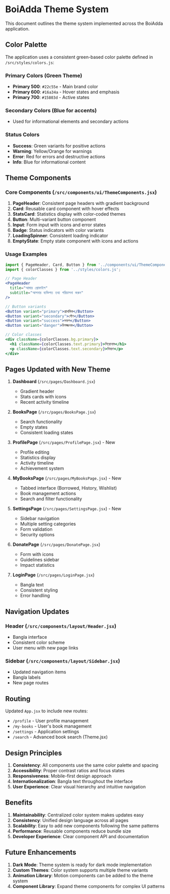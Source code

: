 # BoiAdda Theme System

This document outlines the theme system implemented across the BoiAdda application.

## Color Palette

The application uses a consistent green-based color palette defined in `/src/styles/colors.js`:

### Primary Colors (Green Theme)
- **Primary 500**: `#22c55e` - Main brand color
- **Primary 600**: `#16a34a` - Hover states and emphasis
- **Primary 700**: `#15803d` - Active states

### Secondary Colors (Blue for accents)
- Used for informational elements and secondary actions

### Status Colors
- **Success**: Green variants for positive actions
- **Warning**: Yellow/Orange for warnings
- **Error**: Red for errors and destructive actions
- **Info**: Blue for informational content

## Theme Components

### Core Components (`/src/components/ui/ThemeComponents.jsx`)

1. **PageHeader**: Consistent page headers with gradient background
2. **Card**: Reusable card component with hover effects
3. **StatsCard**: Statistics display with color-coded themes
4. **Button**: Multi-variant button component
5. **Input**: Form input with icons and error states
6. **Badge**: Status indicators with color variants
7. **LoadingSpinner**: Consistent loading indicator
8. **EmptyState**: Empty state component with icons and actions

### Usage Examples

```jsx
import { PageHeader, Card, Button } from '../components/ui/ThemeComponents.jsx';
import { colorClasses } from '../styles/colors.js';

// Page Header
<PageHeader
  title="আমার প্রোফাইল"
  subtitle="আপনার ব্যক্তিগত তথ্য পরিচালনা করুন"
/>

// Button variants
<Button variant="primary">প্রাথমিক</Button>
<Button variant="secondary">গৌণ</Button>
<Button variant="success">সফল</Button>
<Button variant="danger">বিপজ্জনক</Button>

// Color classes
<div className={colorClasses.bg.primary}>
  <h1 className={colorClasses.text.primary}>শিরোনাম</h1>
  <p className={colorClasses.text.secondary}>বিবরণ</p>
</div>
```

## Pages Updated with New Theme

1. **Dashboard** (`/src/pages/Dashboard.jsx`)
   - Gradient header
   - Stats cards with icons
   - Recent activity timeline

2. **BooksPage** (`/src/pages/BooksPage.jsx`)
   - Search functionality
   - Empty states
   - Consistent loading states

3. **ProfilePage** (`/src/pages/ProfilePage.jsx`) - New
   - Profile editing
   - Statistics display
   - Activity timeline
   - Achievement system

4. **MyBooksPage** (`/src/pages/MyBooksPage.jsx`) - New
   - Tabbed interface (Borrowed, History, Wishlist)
   - Book management actions
   - Search and filter functionality

5. **SettingsPage** (`/src/pages/SettingsPage.jsx`) - New
   - Sidebar navigation
   - Multiple setting categories
   - Form validation
   - Security options

6. **DonatePage** (`/src/pages/DonatePage.jsx`)
   - Form with icons
   - Guidelines sidebar
   - Impact statistics

7. **LoginPage** (`/src/pages/LoginPage.jsx`)
   - Bangla text
   - Consistent styling
   - Error handling

## Navigation Updates

### Header (`/src/components/layout/Header.jsx`)
- Bangla interface
- Consistent color scheme
- User menu with new page links

### Sidebar (`/src/components/layout/Sidebar.jsx`)
- Updated navigation items
- Bangla labels
- New page routes

## Routing

Updated `App.jsx` to include new routes:
- `/profile` - User profile management
- `/my-books` - User's book management
- `/settings` - Application settings
- `/search` - Advanced book search (Theme.jsx)

## Design Principles

1. **Consistency**: All components use the same color palette and spacing
2. **Accessibility**: Proper contrast ratios and focus states
3. **Responsiveness**: Mobile-first design approach
4. **Internationalization**: Bangla text throughout the interface
5. **User Experience**: Clear visual hierarchy and intuitive navigation

## Benefits

1. **Maintainability**: Centralized color system makes updates easy
2. **Consistency**: Unified design language across all pages
3. **Scalability**: Easy to add new components following the same patterns
4. **Performance**: Reusable components reduce bundle size
5. **Developer Experience**: Clear component API and documentation

## Future Enhancements

1. **Dark Mode**: Theme system is ready for dark mode implementation
2. **Custom Themes**: Color system supports multiple theme variants
3. **Animation Library**: Motion components can be added to the theme system
4. **Component Library**: Expand theme components for complex UI patterns
